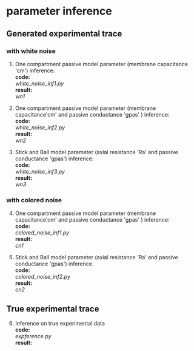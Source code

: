 # parameter inference

## Generated experimental trace

### with white noise
1. One compartment passive model parameter (membrane capacitance 'cm') inference: <br>
**code:**<br>
_white_noise_inf1.py_<br>
**result:**<br>
_wn1_

2. One compartment passive model parameter (membrane capacitance'cm' and passive conductance 'gpas' ) inference:<br>
**code:**<br>
_white_noise_inf2.py_<br>
**result:**<br>
_wn2_
 
3. Stick and Ball model parameter (axial resistance 'Ra' and passive conductance 'gpas') inference: <br>
**code:**<br>
_white_noise_inf3.py_<br>
**result:**<br>
_wn3_

### with colored noise
4. One compartment passive model parameter (membrane capacitance'cm' and passive conductance 'gpas' ) inference: <br>
**code:**<br>
_colored_noise_inf1.py_<br>
**result:**<br>
_cn1_

5. Stick and Ball model parameter (axial resistance 'Ra' and passive conductance 'gpas') inference.<br>
**code:**<br>
_colored_noise_inf2.py_<br>
**result:**<br>
_cn2_

## True experimental trace
6. Inference on true experimental data<br>
**code:**<br>
_expference.py_<br>
**result:**<br>